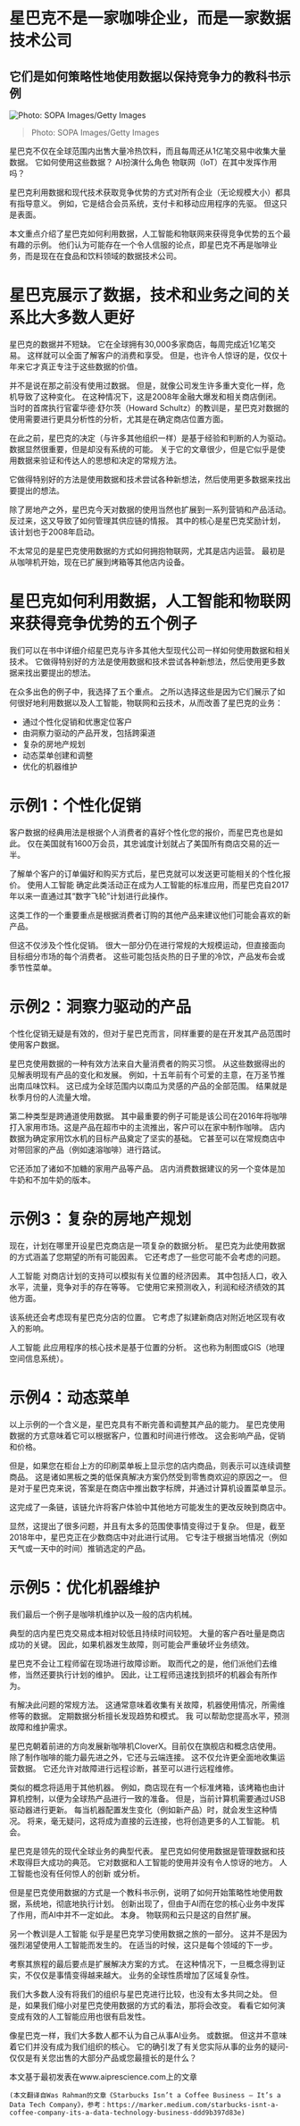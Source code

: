 # 星巴克不是一家咖啡企业，而是一家数据技术公司
## 它们是如何策略性地使用数据以保持竞争力的教科书示例
![Photo: SOPA Images/Getty Images](1!PJa5sd4-Z0YPkovRxfJtdw.jpeg)
> Photo: SOPA Images/Getty Images


星巴克不仅在全球范围内出售大量冷热饮料，而且每周还从1亿笔交易中收集大量数据。 它如何使用这些数据？ AI扮演什么角色 物联网（IoT）在其中发挥作用吗？

星巴克利用数据和现代技术获取竞争优势的方式对所有企业（无论规模大小）都具有指导意义。 例如，它是结合会员系统，支付卡和移动应用程序的先驱。 但这只是表面。

本文重点介绍了星巴克如何利用数据，人工智能和物联网来获得竞争优势的五个最有趣的示例。 他们认为可能存在一个令人信服的论点，即星巴克不再是咖啡业务，而是现在在食品和饮料领域的数据技术公司。
# 星巴克展示了数据，技术和业务之间的关系比大多数人更好

星巴克的数据并不短缺。 它在全球拥有30,000多家商店，每周完成近1亿笔交易。 这样就可以全面了解客户的消费和享受。 但是，也许令人惊讶的是，仅仅十年来它才真正专注于这些数据的价值。

并不是说在那之前没有使用过数据。 但是，就像公司发生许多重大变化一样，危机导致了这种变化。 在这种情况下，这是2008年金融大爆发和相关商店倒闭。 当时的首席执行官霍华德·舒尔茨（Howard Schultz）的教训是，星巴克对数据的使用需要进行更具分析性的分析，尤其是在确定商店位置方面。

在此之前，星巴克的决定（与许多其他组织一样）是基于经验和判断的人为驱动。 数据显然很重要，但是却没有系统的可能。 关于它的文章很少，但是它似乎是使用数据来验证和传达人的思想和决定的常规方法。

它做得特别好的方法是使用数据和技术尝试各种新想法，然后使用更多数据来找出要提出的想法。

除了房地产之外，星巴克今天对数据的使用当然也扩展到一系列营销和产品活动。 反过来，这又导致了如何管理其供应链的情报。 其中的核心是星巴克奖励计划，该计划也于2008年启动。

不太常见的是星巴克使用数据的方式如何拥抱物联网，尤其是店内运营。 最初是从咖啡机开始，现在已扩展到烤箱等其他店内设备。
# 星巴克如何利用数据，人工智能和物联网来获得竞争优势的五个例子

我们可以在书中详细介绍星巴克与许多其他大型现代公司一样如何使用数据和相关技术。 它做得特别好的方法是使用数据和技术尝试各种新想法，然后使用更多数据来找出要提出的想法。

在众多出色的例子中，我选择了五个重点。 之所以选择这些是因为它们展示了如何很好地利用数据以及人工智能，物联网和云技术，从而改善了星巴克的业务：
+ 通过个性化促销和优惠定位客户
+ 由洞察力驱动的产品开发，包括跨渠道
+ 复杂的房地产规划
+ 动态菜单创建和调整
+ 优化的机器维护
# 示例1：个性化促销

客户数据的经典用法是根据个人消费者的喜好个性化您的报价，而星巴克也是如此。 仅在美国就有1600万会员，其忠诚度计划就占了美国所有商店交易的近一半。

了解单个客户的订单偏好和购买方式后，星巴克就可以发送更可能相关的个性化报价。 使用人工智能 确定此类活动正在成为人工智能的标准应用，而星巴克自2017年以来一直通过其“数字飞轮”计划进行此操作。

这类工作的一个重要重点是根据消费者订购的其他产品来建议他们可能会喜欢的新产品。

但这不仅涉及个性化促销。 很大一部分仍在进行常规的大规模运动，但直接面向目标细分市场的每个消费者。 这些可能包括炎热的日子里的冷饮，产品发布会或季节性菜单。
# 示例2：洞察力驱动的产品

个性化促销无疑是有效的，但对于星巴克而言，同样重要的是在开发其产品范围时使用客户数据。

星巴克使用数据的一种有效方法来自大量消费者的购买习惯。 从这些数据得出的见解表明现有产品的变化和发展。 例如，十五年前有个可爱的主意，在万圣节推出南瓜味饮料。 这已成为全球范围内以南瓜为灵感的产品的全部范围。 结果就是秋季月份的人流量大增。

第二种类型是跨通道使用数据。 其中最重要的例子可能是该公司在2016年将咖啡打入家用市场。这是产品在超市中的主流推出，客户可以在家中制作咖啡。 店内数据为确定家用饮水机的目标产品奠定了坚实的基础。 它甚至可以在常规商店中对带回家的产品（例如速溶咖啡）进行路试。

它还添加了诸如不加糖的家用产品等产品。 店内消费数据建议的另一个变体是加牛奶和不加牛奶的版本。
# 示例3：复杂的房地产规划

现在，计划在哪里开设星巴克商店是一项复杂的数据分析。 星巴克为此使用数据的方式涵盖了您期望的所有可能因素。 它还考虑了一些您可能不会考虑的问题。

人工智能 对商店计划的支持可以模拟有关位置的经济因素。 其中包括人口，收入水平，流量，竞争对手的存在等等。 它使用它来预测收入，利润和经济绩效的其他方面。

该系统还会考虑现有星巴克分店的位置。 它考虑了拟建新商店对附近地区现有收入的影响。

人工智能 此应用程序的核心技术是基于位置的分析。 这也称为制图或GIS（地理空间信息系统）。
# 示例4：动态菜单

以上示例的一个含义是，星巴克具有不断完善和调整其产品的能力。 星巴克使用数据的方式意味着它可以根据客户，位置和时间进行修改。 这会影响产品，促销和价格。

但是，如果您在柜台上方的印刷菜单板上显示您的店内商品，则表示可以连续调整商品。 这是诸如黑板之类的低保真解决方案仍然受到零售商欢迎的原因之一。 但是对于星巴克来说，答案是在商店中推出数字标牌，并通过计算机设置菜单显示。

这完成了一条链，该链允许将客户体验中其他地方可能发生的更改反映到商店中。

显然，这提出了很多问题，并且有太多的范围使事情变得过于复杂。 但是，截至2018年中，星巴克正在少数商店中对此进行试用。 它专注于根据当地情况（例如天气或一天中的时间）推销选定的产品。
# 示例5：优化机器维护

我们最后一个例子是咖啡机维护以及一般的店内机械。

典型的店内星巴克交易成本相对较低且持续时间较短。 大量的客户吞吐量是商店成功的关键。 因此，如果机器发生故障，则可能会严重破坏业务绩效。

星巴克不会让工程师留在现场进行故障诊断。 取而代之的是，他们派他们去维修，当然还要执行计划的维护。 因此，让工程师迅速找到损坏的机器会有所作为。

有解决此问题的常规方法。 这通常意味着收集有关故障，机器使用情况，所需维修等的数据。 定期数据分析擅长发现趋势和模式。 我 可以帮助您提高水平，预测故障和维护需求。

星巴克朝着前进的方向发展新咖啡机CloverX。目前仅在旗舰店和概念店使用。 除了制作咖啡的能力最先进之外，它还与云端连接。 这不仅允许更全面地收集运营数据。 它还允许对故障进行远程诊断，甚至可以进行远程维修。

类似的概念将适用于其他机器。 例如，商店现在有一个标准烤箱，该烤箱也由计算机控制，以便为全球热产品进行一致的准备。 但是，当前计算机需要通过USB驱动器进行更新。 每当机器配置发生变化（例如新产品）时，就会发生这种情况。 将来，毫无疑问，这将成为直接的云连接，也将创造更多的人工智能。 机会。

星巴克是领先的现代全球业务的典型代表。 星巴克如何使用数据是管理数据和技术取得巨大成功的典范。 它对数据和人工智能的使用并没有令人惊讶的地方。 人工智能也没有任何惊人的创新 或分析。

但是星巴克使用数据的方式是一个教科书示例，说明了如何开始策略性地使用数据，系统地，彻底地执行计划。 创新出现了，但由于AI而在您的核心业务中发挥了作用，而AI中并不一定如此。 本身。 物联网和云只是这的自然扩展。

另一个教训是人工智能 似乎是星巴克学习使用数据之旅的一部分。 这并不是因为强烈渴望使用人工智能而发生的。 在适当的时候，这只是每个领域的下一步。

考察其旅程的最后要点是扩展解决方案的方式。 在这种情况下，一旦概念得到证实，不仅仅是事情变得越来越大。 业务的全球性质增加了区域复杂性。

我们大多数人没有将我们的组织与星巴克进行比较，也没有太多共同之处。 但是，如果我们缩小对星巴克使用数据的方式的看法，那将会改变。 看看它如何演变成有效的人工智能应用也很有启发性。

像星巴克一样，我们大多数人都不认为自己从事AI业务。 或数据。 但这并不意味着它们并没有成为我们组织的核心。 它的确引发了有关您实际从事的业务的疑问-仅仅是有关您出售的大部分产品或您最擅长的是什么？

本文基于最初发表在www.aiprescience.com上的文章
```
(本文翻译自Was Rahman的文章《Starbucks Isn’t a Coffee Business — It’s a Data Tech Company》，参考：https://marker.medium.com/starbucks-isnt-a-coffee-company-its-a-data-technology-business-ddd9b397d83e)
```
